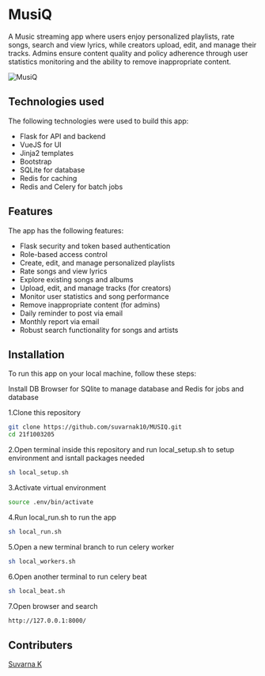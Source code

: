 # MusiQ
A Music streaming app where users enjoy personalized playlists, rate songs, search and view lyrics, while creators upload, edit, and manage their tracks. Admins ensure content quality and policy adherence through user statistics monitoring and the ability to remove inappropriate content.

![MusiQ](https://github.com/suvarnak10/MUSIQ/assets/70807510/275814d8-a8dd-4efe-ab3b-ebf2fc541b79)

## Technologies used
The following technologies were used to build this app:
- Flask for API and backend
- VueJS for UI 
- Jinja2 templates 
- Bootstrap
- SQLite for database
- Redis for caching
- Redis and Celery for batch jobs

## Features
The app has the following features:

- Flask security and token based authentication
- Role-based access control 
- Create, edit, and manage personalized playlists
- Rate songs and view lyrics
- Explore existing songs and albums
- Upload, edit, and manage tracks (for creators)
- Monitor user statistics and song performance
- Remove inappropriate content (for admins)
- Daily reminder to post via email
- Monthly report via email
- Robust search functionality for songs and artists

## Installation

To run this app on your local machine, follow these steps:

Install DB Browser for SQlite to manage database and Redis for jobs and database

1.Clone this repository
```bash
git clone https://github.com/suvarnak10/MUSIQ.git
cd 21f1003205
```


2.Open terminal inside this repository and run local_setup.sh to setup environment and isntall packages needed
```bash
sh local_setup.sh
```
3.Activate virtual environment
```bash
source .env/bin/activate
```
4.Run local_run.sh to run the app
```bash
sh local_run.sh
```
5.Open a new terminal branch to run celery worker
```bash
sh local_workers.sh
```
6.Open another terminal to run celery beat
```bash
sh local_beat.sh
```
7.Open browser and search
```bash
http://127.0.0.1:8000/
```
## Contributers
[Suvarna K](https://github.com/suvarnak10)


